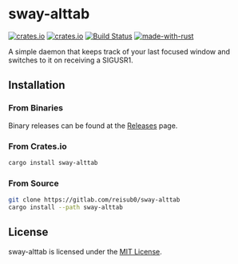 # sway-alttab

[![crates.io](https://flat.badgen.net/crates/v/sway-alttab)](https://crates.io/crates/sway-alttab) [![crates.io](https://flat.badgen.net/crates/d/sway-alttab)](https://crates.io/crates/sway-alttab) [![Build Status](https://github.com/reisub0/sway-alttab/workflows/build/badge.svg)](https://github.com/reisub0/sway-alttab/actions/build) [![made-with-rust](https://flat.badgen.net/badge/made%20with%20♥/rust/dea584)](https://www.rust-lang.org/)

A simple daemon that keeps track of your last focused window and switches to it on receiving a SIGUSR1.

## Installation

### From Binaries

Binary releases can be found at the [Releases](https://github.com/reisub0/sway-alttab/tags) page.

### From Crates.io

```bash
cargo install sway-alttab
```

### From Source

```bash
git clone https://gitlab.com/reisub0/sway-alttab
cargo install --path sway-alttab
```


## License

sway-alttab is licensed under the [MIT License](https://choosealicense.com/licenses/mit/).
